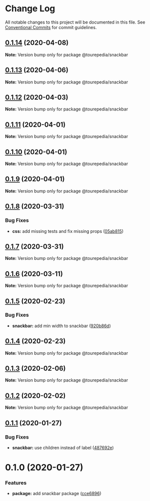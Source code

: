 # Change Log

All notable changes to this project will be documented in this file.
See [Conventional Commits](https://conventionalcommits.org) for commit guidelines.

## [0.1.14](https://github.com/tourepedia/tp-ui/compare/@tourepedia/snackbar@0.1.13...@tourepedia/snackbar@0.1.14) (2020-04-08)

**Note:** Version bump only for package @tourepedia/snackbar





## [0.1.13](https://github.com/tourepedia/tp-ui/compare/@tourepedia/snackbar@0.1.12...@tourepedia/snackbar@0.1.13) (2020-04-06)

**Note:** Version bump only for package @tourepedia/snackbar





## [0.1.12](https://github.com/tourepedia/tp-ui/compare/@tourepedia/snackbar@0.1.11...@tourepedia/snackbar@0.1.12) (2020-04-03)

**Note:** Version bump only for package @tourepedia/snackbar





## [0.1.11](https://github.com/tourepedia/tp-ui/compare/@tourepedia/snackbar@0.1.10...@tourepedia/snackbar@0.1.11) (2020-04-01)

**Note:** Version bump only for package @tourepedia/snackbar





## [0.1.10](https://github.com/tourepedia/tp-ui/compare/@tourepedia/snackbar@0.1.9...@tourepedia/snackbar@0.1.10) (2020-04-01)

**Note:** Version bump only for package @tourepedia/snackbar





## [0.1.9](https://github.com/tourepedia/tp-ui/compare/@tourepedia/snackbar@0.1.8...@tourepedia/snackbar@0.1.9) (2020-04-01)

**Note:** Version bump only for package @tourepedia/snackbar





## [0.1.8](https://github.com/tourepedia/tp-ui/compare/@tourepedia/snackbar@0.1.7...@tourepedia/snackbar@0.1.8) (2020-03-31)


### Bug Fixes

* **css:** add missing tests and fix missing props ([05ab815](https://github.com/tourepedia/tp-ui/commit/05ab815))





## [0.1.7](https://github.com/tourepedia/tp-ui/compare/@tourepedia/snackbar@0.1.6...@tourepedia/snackbar@0.1.7) (2020-03-31)

**Note:** Version bump only for package @tourepedia/snackbar





## [0.1.6](https://github.com/tourepedia/tp-ui/compare/@tourepedia/snackbar@0.1.5...@tourepedia/snackbar@0.1.6) (2020-03-11)

**Note:** Version bump only for package @tourepedia/snackbar





## [0.1.5](https://github.com/tourepedia/tp-ui/compare/@tourepedia/snackbar@0.1.4...@tourepedia/snackbar@0.1.5) (2020-02-23)


### Bug Fixes

* **snackbar:** add min width to snackbar ([920b86d](https://github.com/tourepedia/tp-ui/commit/920b86d))





## [0.1.4](https://github.com/tourepedia/tp-ui/compare/@tourepedia/snackbar@0.1.3...@tourepedia/snackbar@0.1.4) (2020-02-23)

**Note:** Version bump only for package @tourepedia/snackbar





## [0.1.3](https://github.com/tourepedia/tp-ui/compare/@tourepedia/snackbar@0.1.2...@tourepedia/snackbar@0.1.3) (2020-02-06)

**Note:** Version bump only for package @tourepedia/snackbar





## [0.1.2](https://github.com/tourepedia/tp-ui/compare/@tourepedia/snackbar@0.1.1...@tourepedia/snackbar@0.1.2) (2020-02-02)

**Note:** Version bump only for package @tourepedia/snackbar





## [0.1.1](https://github.com/tourepedia/tp-ui/compare/@tourepedia/snackbar@0.1.0...@tourepedia/snackbar@0.1.1) (2020-01-27)


### Bug Fixes

* **snackbar:** use children instead of label ([487692e](https://github.com/tourepedia/tp-ui/commit/487692e))





# 0.1.0 (2020-01-27)


### Features

* **package:** add snackbar package ([cce6896](https://github.com/tourepedia/tp-ui/commit/cce6896))
